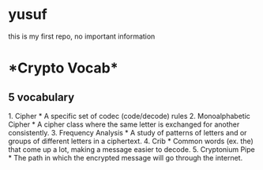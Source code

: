 # yusuf
this is my first repo, no important information
<main>
<h1> *Crypto Vocab* </h1>
<h2> 5 vocabulary </h2>
1. Cipher
* A specific set of codec (code/decode) rules
2. Monoalphabetic Cipher
* A cipher class where the same letter is exchanged for another consistently.
3. Frequency Analysis
* A study of patterns of letters and or groups of different letters in a ciphertext.
4. Crib
* Common words (ex. the) that come up a lot, making a message easier to decode.
5. Cryptonium Pipe
* The path in which the encrypted message will go through the internet.
</main>
